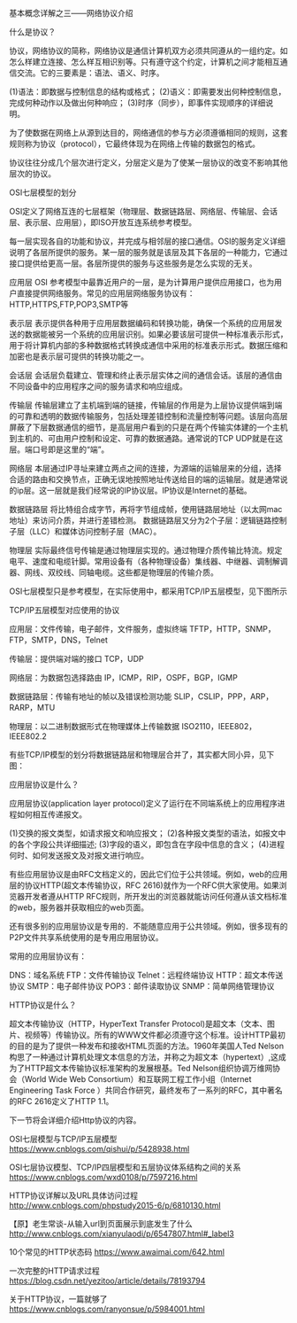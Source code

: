 基本概念详解之三——网络协议介绍


什么是协议？

协议，网络协议的简称，网络协议是通信计算机双方必须共同遵从的一组约定。如怎么样建立连接、怎么样互相识别等。只有遵守这个约定，计算机之间才能相互通信交流。它的三要素是：语法、语义、时序。

(1)语法：即数据与控制信息的结构或格式；
(2)语义：即需要发出何种控制信息，完成何种动作以及做出何种响应；
(3)时序（同步），即事件实现顺序的详细说明。

为了使数据在网络上从源到达目的，网络通信的参与方必须遵循相同的规则，这套规则称为协议（protocol），它最终体现为在网络上传输的数据包的格式。

协议往往分成几个层次进行定义，分层定义是为了使某一层协议的改变不影响其他层次的协议。


OSI七层模型的划分

OSI定义了网络互连的七层框架（物理层、数据链路层、网络层、传输层、会话层、表示层、应用层），即ISO开放互连系统参考模型。

每一层实现各自的功能和协议，并完成与相邻层的接口通信。OSI的服务定义详细说明了各层所提供的服务。某一层的服务就是该层及其下各层的一种能力，它通过接口提供给更高一层。各层所提供的服务与这些服务是怎么实现的无关。

应用层
OSI 参考模型中最靠近用户的一层，是为计算用户提供应用接口，也为用户直接提供网络服务。常见的应用层网络服务协议有：HTTP,HTTPS,FTP,POP3,SMTP等

表示层
表示提供各种用于应用层数据编码和转换功能，确保一个系统的应用层发送的数据能被另一个系统的应用层识别。如果必要该层可提供一种标准表示形式，用于将计算机内部的多种数据格式转换成通信中采用的标准表示形式。数据压缩和加密也是表示层可提供的转换功能之一。

会话层
会话层负载建立、管理和终止表示层实体之间的通信会话。该层的通信由不同设备中的应用程序之间的服务请求和响应组成。

传输层
传输层建立了主机端到端的链接，传输层的作用是为上层协议提供端到端的可靠和透明的数据传输服务，包括处理差错控制和流量控制等问题。该层向高层屏蔽了下层数据通信的细节，是高层用户看到的只是在两个传输实体建的一个主机到主机的、可由用户控制和设定、可靠的数据通路。通常说的TCP UDP就是在这层。端口号即是这里的“端”。

网络层
本层通过IP寻址来建立两点之间的连接，为源端的运输层来的分组，选择合适的路由和交换节点，正确无误地按照地址传送给目的端的运输层。就是通常说的ip层。这一层就是我们经常说的IP协议层。IP协议是Internet的基础。

数据链路层
将比特组合成字节，再将字节组成帧，使用链路层地址（以太网mac地址）来访问介质，并进行差错检测。
数据链路层又分为2个子层：逻辑链路控制子层（LLC）和媒体访问控制子层（MAC）。

物理层
实际最终信号传输是通过物理层实现的。通过物理介质传输比特流。规定电平、速度和电缆针脚。常用设备有（各种物理设备）集线器、中继器、调制解调器、网线、双绞线、同轴电缆。这些都是物理层的传输介质。





OSI七层模型只是参考模型，在实际使用中，都采用TCP/IP五层模型，见下图所示




TCP/IP五层模型对应使用的协议

应用层：文件传输，电子邮件，文件服务，虚拟终端 TFTP，HTTP，SNMP，FTP，SMTP，DNS，Telnet 

传输层：提供端对端的接口 TCP，UDP

网络层：为数据包选择路由 IP，ICMP，RIP，OSPF，BGP，IGMP

数据链路层：传输有地址的帧以及错误检测功能 SLIP，CSLIP，PPP，ARP，RARP，MTU

物理层：以二进制数据形式在物理媒体上传输数据 ISO2110，IEEE802，IEEE802.2


有些TCP/IP模型的划分将数据链路层和物理层合并了，其实都大同小异，见下图：



应用层协议是什么？

应用层协议(application layer protocol)定义了运行在不同端系统上的应用程序进程如何相互传递报文。

(1)交换的报文类型，如请求报文和响应报文；
(2)各种报文类型的语法，如报文中的各个字段公共详细描述;
(3)字段的语义，即包含在字段中信息的含义；
(4)进程何时、如何发送报文及对报文进行响应。

有些应用层协议是由RFC文档定义的，因此它们位于公共领域。例如，web的应用层的协议HTTP(超文本传输协议，RFC 2616)就作为一个RFC供大家使用。如果浏览器开发者遵从HTTP RFC规则，所开发出的浏览器就能访问任何遵从该文档标准的web，服务器并获取相应的web页面。

还有很多别的应用层协议是专用的．不能随意应用于公共领域。例如，很多现有的P2P文件共享系统使用的是专用应用层协议。

常用的应用层协议有： 

DNS：域名系统
FTP：文件传输协议
Telnet：远程终端协议
HTTP：超文本传送协议
SMTP：电子邮件协议
POP3：邮件读取协议
SNMP：简单网络管理协议


HTTP协议是什么？

超文本传输协议（HTTP，HyperText Transfer Protocol)是超文本（文本、图片、视频等）传输协议。所有的WWW文件都必须遵守这个标准。设计HTTP最初的目的是为了提供一种发布和接收HTML页面的方法。1960年美国人Ted Nelson构思了一种通过计算机处理文本信息的方法，并称之为超文本（hypertext）,这成为了HTTP超文本传输协议标准架构的发展根基。Ted Nelson组织协调万维网协会（World Wide Web Consortium）和互联网工程工作小组（Internet Engineering Task Force ）共同合作研究，最终发布了一系列的RFC，其中著名的RFC 2616定义了HTTP 1.1。

下一节将会详细介绍Http协议的内容。





OSI七层模型与TCP/IP五层模型  https://www.cnblogs.com/qishui/p/5428938.html


OSI七层协议模型、TCP/IP四层模型和五层协议体系结构之间的关系   https://www.cnblogs.com/wxd0108/p/7597216.html







HTTP协议详解以及URL具体访问过程   http://www.cnblogs.com/phpstudy2015-6/p/6810130.html


【原】老生常谈-从输入url到页面展示到底发生了什么   http://www.cnblogs.com/xianyulaodi/p/6547807.html#_label3


10个常见的HTTP状态码    https://www.awaimai.com/642.html


一次完整的HTTP请求过程   https://blog.csdn.net/yezitoo/article/details/78193794


关于HTTP协议，一篇就够了   https://www.cnblogs.com/ranyonsue/p/5984001.html